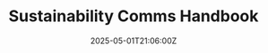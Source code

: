 ---
title: Sustainability Comms Handbook
linkTitle: Sustainability Comms Handbook
date: '2025-05-01T21:06:00Z'
weight: 1
description: Sustainability marketing integrates ethical practices into brand identity,
  builds trust, and drives consumer behavior. It emphasizes transparency, accountability,
  and authentic storytelling while addressing global challenges and engaging stakeholders
  to foster a sustainable future.
draft: false
ref: sustainability-comms-handbook
---